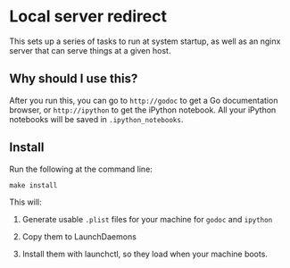 # Local server redirect

This sets up a series of tasks to run at system startup, as well as an nginx
server that can serve things at a given host.

## Why should I use this?

After you run this, you can go to `http://godoc` to get a Go documentation
browser, or `http://ipython` to get the iPython notebook. All your iPython
notebooks will be saved in `.ipython_notebooks`.

## Install

Run the following at the command line:

    make install

This will:

1. Generate usable `.plist` files for your machine for `godoc` and
   `ipython`

2. Copy them to LaunchDaemons

3. Install them with launchctl, so they load when your machine boots.
